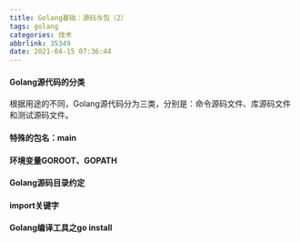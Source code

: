 ```yaml
---
title: Golang基础：源码与包（2）
tags: golang
categories: 技术
abbrlink: 35349
date: 2021-04-15 07:36:44
---
```


#### Golang源代码的分类

根据用途的不同，Golang源代码分为三类，分别是：命令源码文件、库源码文件和测试源码文件。

#### 特殊的包名：main



#### 环境变量GOROOT、GOPATH

#### Golang源码目录约定

#### import关键字

#### Golang编译工具之go install